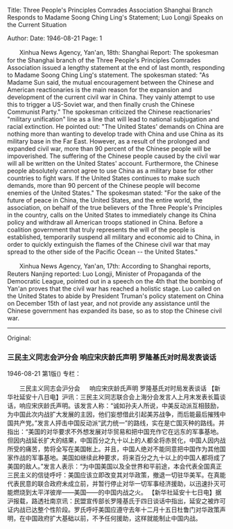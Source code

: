 Title: Three People's Principles Comrades Association Shanghai Branch Responds to Madame Soong Ching Ling's Statement; Luo Longji Speaks on the Current Situation

Author:
Date: 1946-08-21
Page: 1

　　Xinhua News Agency, Yan'an, 18th: Shanghai Report: The spokesman for the Shanghai branch of the Three People's Principles Comrades Association issued a lengthy statement at the end of last month, responding to Madame Soong Ching Ling's statement. The spokesman stated: "As Madame Sun said, the mutual encouragement between the Chinese and American reactionaries is the main reason for the expansion and development of the current civil war in China. They vainly attempt to use this to trigger a US-Soviet war, and then finally crush the Chinese Communist Party." The spokesman criticized the Chinese reactionaries' "military unification" line as a line that will lead to national subjugation and racial extinction. He pointed out: "The United States' demands on China are nothing more than wanting to develop trade with China and use China as its military base in the Far East. However, as a result of the prolonged and expanded civil war, more than 90 percent of the Chinese people will be impoverished. The suffering of the Chinese people caused by the civil war will all be written on the United States' account. Furthermore, the Chinese people absolutely cannot agree to use China as a military base for other countries to fight wars. If the United States continues to make such demands, more than 90 percent of the Chinese people will become enemies of the United States." The spokesman stated: "For the sake of the future of peace in China, the United States, and the entire world, the association, on behalf of the true believers of the Three People's Principles in the country, calls on the United States to immediately change its China policy and withdraw all American troops stationed in China. Before a coalition government that truly represents the will of the people is established, temporarily suspend all military and economic aid to China, in order to quickly extinguish the flames of the Chinese civil war that may spread to the other side of the Pacific Ocean -- the United States."

　　Xinhua News Agency, Yan'an, 17th: According to Shanghai reports, Reuters Nanjing reported: Luo Longji, Minister of Propaganda of the Democratic League, pointed out in a speech on the 4th that the bombing of Yan'an proves that the civil war has reached a holistic stage. Luo called on the United States to abide by President Truman's policy statement on China on December 15th of last year, and not provide any assistance until the Chinese government has expanded its base, so as to stop the Chinese civil war.



<hr /> 

Original: 


### 三民主义同志会沪分会  响应宋庆龄氏声明  罗隆基氏对时局发表谈话

1946-08-21
第1版()
专栏：

　　三民主义同志会沪分会
　  响应宋庆龄氏声明
    罗隆基氏对时局发表谈话
    【新华社延安十八日电】沪讯：三民主义同志联合会上海分会发言人上月末发表长篇谈话，响应宋庆龄氏声明。该发言人称：“诚如孙夫人所说，中美反动派互相鼓励，为中国此次内战扩大发展的主因，他们妄想借此引起美苏战争，而后能最后摧残中国共产党。”发言人抨击中国反动派“武力统一”的路线，实在是亡国灭种的路线。并指出：“美国的对华要求不外想发展对华贸易和把中国充作它在远东的军事基地。但因内战延长扩大的结果，中国百分之九十以上的人都全将赤贫化，中国人因内战所受的痛苦，势将全写在美国帐上。并且，中国人绝对不能同意把中国作为其他国家作战的军事基地。美国如继续此种要求，将来百分之九十以上的中国人都将成了美国的敌人。”发言人表示：“为中国美国以及全世界和平前途，本会代表全国真正三民主义的信徒呼吁：美国应该立即改变其对华政策，撤退一切驻华美军。在真能代表民意的联合政府未成立前，并暂行停止对华一切军事经济援助，以迅速扑灭可能燃烧到太平洋彼岸——美国——的中国内战之火。
    【新华社延安十七日电】据沪报载，路透社南京讯：民盟宣传部长罗隆基氏于四日谈话中指出，延安之被炸可证内战已达整个性阶段。罗氏呼吁美国应遵守去年十二月十五日杜鲁门对华政策声明，在中国政府扩大基础以前，不予任何援助，这样就能制止中国内战。
